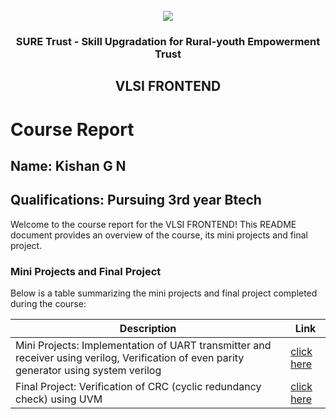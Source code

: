 <!-- PROJECT LOGO -->
<br />

<div align="center">
   <img src='https://user-images.githubusercontent.com/73131499/166115643-d3187f47-d38f-41b2-ae42-5ecbbc60de14.png' />


<h3 align="center">SURE Trust - Skill Upgradation for Rural-youth Empowerment Trust</h3>
  <h2> VLSI FRONTEND </h2>
</div>

# Course Report

## Name: Kishan G N

## Qualifications: Pursuing 3rd year Btech

Welcome to the course report for the VLSI FRONTEND! This README document provides an overview of the course, its mini projects and final project.

### Mini Projects and Final Project

Below is a table summarizing the mini projects and final project completed during the course:

| Description                               | Link                                    |
|-------------------------------------------|-----------------------------------------|
| Mini Projects: Implementation of UART transmitter and receiver using verilog, Verification of even parity generator using system verilog | [click here](https://github.com/sure-trust/G15-VLSI_Frontend/tree/main/Mini%20Projects/Kishan)
| Final Project:   Verification of CRC (cyclic redundancy check) using UVM    | [click here](https://github.com/sure-trust/G15-VLSI_Frontend/tree/main/Final%20Capstone%20Project/Kishan)
